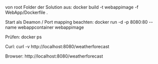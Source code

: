 von root Folder der Solution aus:
docker build -t webappimage -f WebApp/Dockerfile .

Start als Deamon / Port mapping beachten:
docker run -d -p 8080:80 --name webappcontainer webappimage

Prüfen:
docker ps

Curl:
curl -v http://localhost:8080/weatherforecast

Browser:
http://localhost:8080/weatherforecast